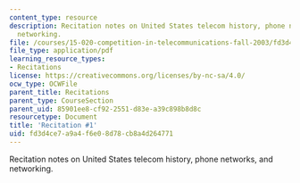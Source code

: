 ```yaml
---
content_type: resource
description: Recitation notes on United States telecom history, phone networks, and
  networking.
file: /courses/15-020-competition-in-telecommunications-fall-2003/fd3d4ce7a9a4f6e08d78cb8a4d264771_rec1.pdf
file_type: application/pdf
learning_resource_types:
- Recitations
license: https://creativecommons.org/licenses/by-nc-sa/4.0/
ocw_type: OCWFile
parent_title: Recitations
parent_type: CourseSection
parent_uid: 85901ee8-cf92-2551-d83e-a39c898b8d8c
resourcetype: Document
title: 'Recitation #1'
uid: fd3d4ce7-a9a4-f6e0-8d78-cb8a4d264771
---
```

Recitation notes on United States telecom history, phone networks, and networking.